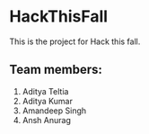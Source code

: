 # HackThisFall

This is the project for Hack this fall.

## Team members:
<ol>
  <li>Aditya Teltia</li>
  <li>Aditya Kumar</li>
  <li>Amandeep Singh</li>
  <li>Ansh Anurag</li>
</ol>

